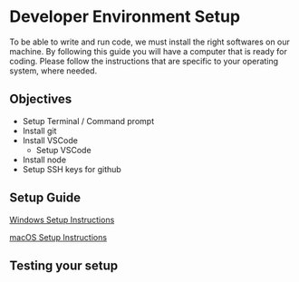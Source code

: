 # Developer Environment Setup

To be able to write and run code, we must install the right softwares on our machine. By following this guide you will have a computer that is ready for coding. Please follow the instructions that are specific to your operating system, where needed.

## Objectives

- Setup Terminal / Command prompt
- Install git
- Install VSCode
  - Setup VSCode
- Install node
- Setup SSH keys for github

## Setup Guide

[Windows Setup Instructions](windows-setup-instructions.md)

[macOS Setup Instructions](macOS-setup-instructions.md)

## Testing your setup
